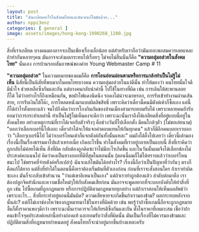 ```yaml
---
layout: post
title: "ฉันเกลียดอะไรในสังคมไทยและฉันจะแก้ไขมันด้วย..."
author: nppi3enz
categories: [ general ]
image: assets/images/hong-kong-1990268_1280.jpg
---
```


สิ่งที่เราเกลียด บางคนมองอาจจะเป็นเพียงเรื่องเล็กน้อย แต่สำหรับเราถือว่ามันเยอะพอสมควรเลยแหละ ถ้าทำกันหลายๆคน มันอาจจะส่งผลกระทบไปเรื่อยๆ ไม่จบไม่สิ้นนั่นก็คือ **"ความอลุ่มอล่วยในสังคมไทย"** นั่นเอง การบ้านรอบสัมภาษณ์ของค่าย Young Webmaster Camp # 11 


**"ความอลุ่มอล่วย"** ในความหมายของผมก็คือ __การโอนอ่อนผ่อนตามหรือการแกล้งทำเป็นไม่รู้ไม่เห็น__ นิสัยนี้เป็นนิสัยที่พบมากในคนไทยบางคน ความอลุ่มอล่วยในแง่ดีนั้น ทำให้มองว่า คนไทยนั้นใจดี มีน้ำใจ ช่วยเหลือซึ่งกันและกัน แต่บางคนกลับนำคำนี้ ไปใช้ในทางที่ผิด เช่น การเดินใต้สะพานลอยก็ได้ ไม่ว่าอย่างไรก็ถึงเหมือนกัน, ขอฝ่าไฟแดงนิดนึง รถคงไม่น่าจะมาหรอก, การรับเข้าทำงานผ่านเส้นสาย, การรับเงินใต้โต๊ะ, การโหลดหนังมาแบบผิดลิขสิทธิ์ เพราะคิดว่าเดี๋ยวนี้คนมีตังค์เค้าก็ซื้อเอง แค่นี้ก็ได้กำไรตั้งเยอะแล้ว จนไปถึงคิดว่าการโกงกินกันของบ้านเมืองสามารถยอมรับได้ เพราะหลายคนยังรับยอมว่าการกระทำเหล่านี้ ทำเป็นไม่รู้ไม่เห็นคงจะดีกว่า เพราะฉะนั้นเราถึงได้เกลียดสิ่งที่อยู่แบบนี้อยู่ในสังคมไทย อย่างเหตุการณ์ที่เราได้เจอกับตัวจริงๆ คือช่วงวันที่ไปเลือกตั้ง มีคนใกล้ๆตัว (ไม่ขอเอ่ยนาม) "บอกว่าเลือกเบอร์นี้ไปเถอะ เดี๋ยวถ้าได้จะให้แจกค่าตอบแทนให้กันทุกคน" แล้วก็มีอีกคนบอกเราบอกว่า "เลือกๆเบอร์นี้ไป ไม่ว่าเบอร์ไหนเค้าก็แจกตังค์กันทั้งนั้นแหละ" ผมถึงได้อึ้งไปเลยว่า เดี๋ยวนี้เค้ามองเรื่องนี้เป็นเรื่องธรรมดาไปแล้วเหรอเนี่ย เกิดอะไรขึ้น ทำไมสังคมที่เราอยู่กลายเป็นแบบนี้ สิ่งที่เราคิดว่าถูกกลับไม่ค่อยได้เห็น สิ่งที่ผิด กลับต้องถูกคิดซะว่าไม่มีอะไรเกิดขึ้น และในวันนั้นผมจึงได้เลือกช่องไม่ประสงค์คะแนนไป คิดว่าคงเป็นทางออกที่ดีที่สุดในตอนนั้น (ตอนนี้ผมก็ไม่ได้ทราบแล้วว่าเบอร์ไหนชนะไป ใช่พรรคที่จ่ายตังค์หรือเปล่า) ฉันจะแก้ไขมันได้อย่างไร? เรื่องนี้ถือว่าเป็นปัญหาที่ว่ากันๆ ตรงก็คือแก้ได้ยาก แต่สิ่งที่ทำได้ในตอนนี้คือเราต้องเริ่มต้นที่ตัวเองก่อน ก่อนที่เราจะสั่งสอนใคร ถ้าเราทำผิดซะเอง มันก็จะกลับเข้าสำนวน "ว่าแต่เขาอิเหนาเป็นเอง" แต่ถ้าเราทำถูกต้องแล้ว ลำดับต่อมาคือ เราต้องปลูกจิตสำนึกและความเชื่อใหม่ๆให้กับสังคมเสียก่อน มันอาจจะพูดอยากที่จะบอกบังคับให้ทำสิ่งที่ถูก เช่น ไปซื้อเกมที่ถูกกฎหมาย หรือการปฏิบัติตามกฎหมายทุกอย่าง แต่ถ้าเราสอนให้เห็นผลลัพธ์ว่า เพราะอะไร... สิ่งที่กระทำอยู่ตอนนี้มันผิด? ความเสียหายจะเกิดขึ้นถ้าเรามองข้าม? ผลกระทบหลังจากนั้นล่ะ? แต่ก็ไม่เอาช่องโหว่ของกฎหมายมาใช้ในทางที่ผิดด้วย เช่น พอรู้ว่าถ้าซื้อเกมนี้ถือจะถูกกฎหมาย งั้นก็ตั้งราคาแพงๆดีกว่า เพราะฉะนั้นเราควรจะให้เกียรติซึ่งกันและกัน ตั้งในราคาที่เหมาะสม เชื่อว่าถ้าคนเข้าใจจุดประสงค์เหล่านี้อย่างถ่องแท้ และยอมรับว่าสิ่งที่ผิดนั้น มันเป็นเรื่องที่ไม่ควรมองข้ามและปฏิบัติตามสิ่งที่กฎหมายกำหนดอยู่ สังคมไทยก็จะน่าอยู่มากขึ้นบ้างแหละครับ